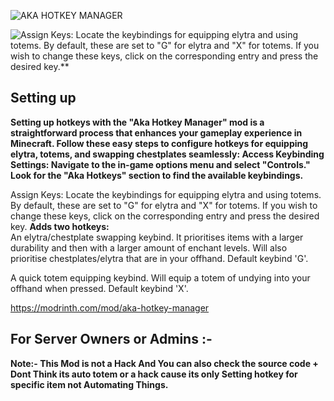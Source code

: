 ![AKA HOTKEY MANAGER](https://cdn.modrinth.com/data/cached_images/da7057c4a067bd3429d9740ba5821b6a6289e7bf.png)

![Assign Keys: Locate the keybindings for equipping elytra and using totems. By default, these are set to "G" for elytra and "X" for totems. If you wish to change these keys, click on the corresponding entry and press the desired key.**](https://cdn.modrinth.com/data/cached_images/9be81e4b9040eb84e22b16cd804e2fc0304c5532.png)
## Setting up 
**Setting up hotkeys with the "Aka Hotkey Manager" mod is a straightforward process that enhances your gameplay experience in Minecraft. Follow these easy steps to configure hotkeys for equipping elytra, totems, and swapping chestplates seamlessly: Access Keybinding Settings: Navigate to the in-game options menu and select "Controls." Look for the "Aka Hotkeys" section to find the available keybindings.**

Assign Keys: Locate the keybindings for equipping elytra and using totems. By default, these are set to "G" for elytra and "X" for totems. If you wish to change these keys, click on the corresponding entry and press the desired key.
**Adds two hotkeys:**\
An elytra/chestplate swapping keybind. It prioritises items with a larger durability and then with a larger amount of enchant levels. Will also prioritise chestplates/elytra that are in your offhand. Default keybind 'G'.

A quick totem equipping keybind. Will equip a totem of undying into your offhand when pressed. Default keybind 'X'.

https://modrinth.com/mod/aka-hotkey-manager
## For Server Owners or Admins :-
**Note:- This Mod is not a Hack And You can also check the source code + Dont Think its auto totem or a hack cause its only Setting hotkey for specific item not Automating Things.**
